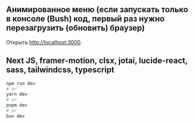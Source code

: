  
## Анимированное меню (если запускать только в консоле (Bush) код, первый раз нужно перезагрузить (обновить) браузер)
Открыть [http://localhost:3000](http://localhost:3000).

## Next JS, framer-motion, clsx, jotai, lucide-react, sass, tailwindcss, typescript


```bash
npm run dev
# or
yarn dev
# or
pnpm dev
# or
bun dev
```

 
